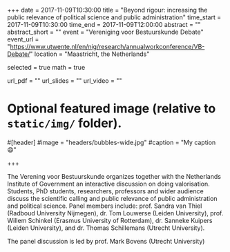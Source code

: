+++
date = 2017-11-09T10:30:00
title = "Beyond rigour: increasing the public relevance of political science and public administration"
time_start = 2017-11-09T10:30:00
time_end = 2017-11-09T12:00:00
abstract = ""
abstract_short = ""
event = "Vereniging voor Bestuurskunde Debate"
event_url = "https://www.utwente.nl/en/nig/research/annualworkconference/VB-Debate/"
location = "Maastricht, the Netherlands"

selected = true
math = true

url_pdf = ""
url_slides = ""
url_video = ""

# Optional featured image (relative to `static/img/` folder).
#[header]
#image = "headers/bubbles-wide.jpg"
#caption = "My caption :smile:"

+++

The Verening voor Bestuurskunde organizes together with the Netherlands Institute of Government an interactive discussion on doing valorisation. Students, PhD students, researchers, professors and wider audience discuss the scientific calling and public relevance of public administration and political science. Panel members include: prof. Sandra van Thiel (Radboud University Nijmegen), dr. Tom Louwerse (Leiden University), prof. Willem Schinkel (Erasmus University of Rotterdam), dr. Sanneke Kuipers (Leiden University), and dr. Thomas Schillemans (Utrecht University).

The panel discussion is led by prof. Mark Bovens (Utrecht University)